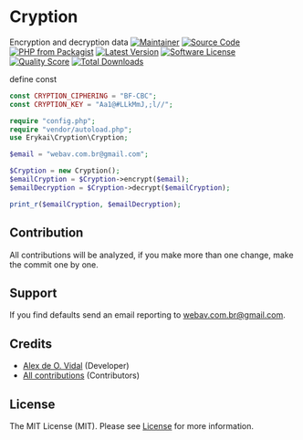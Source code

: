 # Cryption

Encryption and decryption data
[![Maintainer](http://img.shields.io/badge/maintainer-@alexdeovidal-blue.svg?style=flat-square)](https://instagram.com/alexdeovidal)
[![Source Code](http://img.shields.io/badge/source-erykai/cryption-blue.svg?style=flat-square)](https://github.com/erykai/cryption)
[![PHP from Packagist](https://img.shields.io/packagist/php-v/erykai/cryption.svg?style=flat-square)](https://packagist.org/packages/erykai/cryption)
[![Latest Version](https://img.shields.io/github/release/erykai/cryption.svg?style=flat-square)](https://github.com/erykai/cryption/releases)
[![Software License](https://img.shields.io/badge/license-MIT-brightgreen.svg?style=flat-square)](LICENSE)
[![Quality Score](https://img.shields.io/scrutinizer/g/erykai/cryption.svg?style=flat-square)](https://scrutinizer-ci.com/g/erykai/cryption)
[![Total Downloads](https://img.shields.io/packagist/dt/erykai/cryption.svg?style=flat-square)](https://packagist.org/packages/erykai/cryption)

define const
```php
const CRYPTION_CIPHERING = "BF-CBC";
const CRYPTION_KEY = "Aa1@#LLkMmJ,;l//";
```

```php
require "config.php";
require "vendor/autoload.php";
use Erykai\Cryption\Cryption;

$email = "webav.com.br@gmail.com";

$Cryption = new Cryption();
$emailCryption = $Cryption->encrypt($email);
$emailDecryption = $Cryption->decrypt($emailCryption);

print_r($emailCryption, $emailDecryption);
```

## Contribution

All contributions will be analyzed, if you make more than one change, make the commit one by one.

## Support

If you find defaults send an email reporting to webav.com.br@gmail.com.

## Credits

- [Alex de O. Vidal](https://github.com/alexdeovidal) (Developer)
- [All contributions](https://github.com/erykai/cryption/contributors) (Contributors)

## License

The MIT License (MIT). Please see [License](https://github.com/erykai/cryption/LICENSE) for more information.
